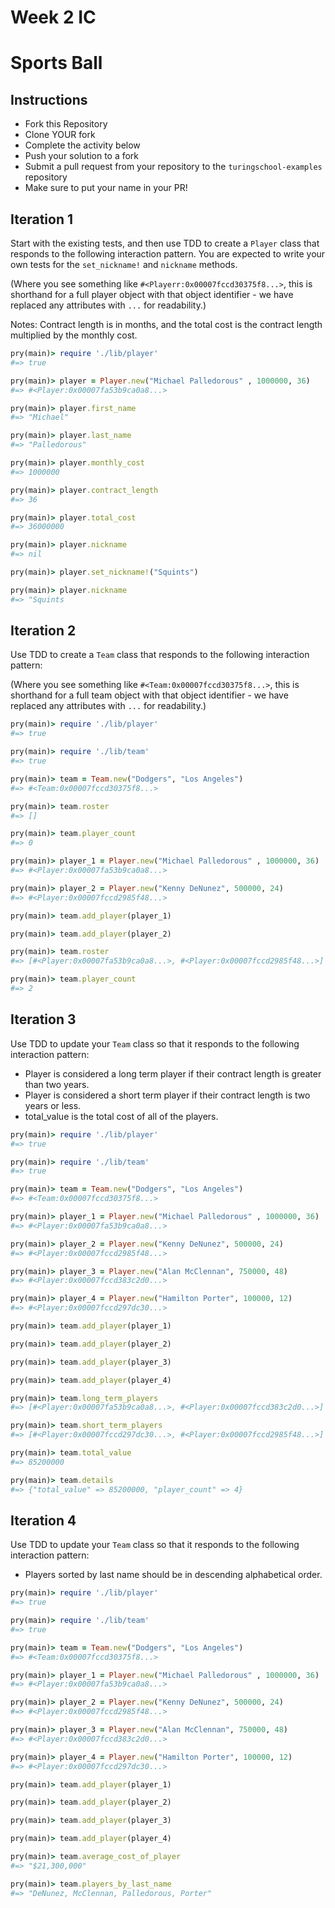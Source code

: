# Week 2 IC

# Sports Ball

## Instructions

* Fork this Repository
* Clone YOUR fork
* Complete the activity below
* Push your solution to a fork
* Submit a pull request from your repository to the `turingschool-examples` repository
* Make sure to put your name in your PR!

## Iteration 1
 
Start with the existing tests, and then use TDD to create a `Player` class that responds to the 
following interaction pattern. You are expected to write your own tests for the `set_nickname!` and `nickname` methods.

(Where you see something like `#<Playerr:0x00007fccd30375f8...>`, this is
shorthand for a full player object with that object identifier - we have
replaced any attributes with `...` for readability.)

Notes: Contract length is in months, and the total cost is the contract length multiplied by the monthly cost.

```ruby
pry(main)> require './lib/player'
#=> true

pry(main)> player = Player.new("Michael Palledorous" , 1000000, 36)
#=> #<Player:0x00007fa53b9ca0a8...>

pry(main)> player.first_name
#=> "Michael"

pry(main)> player.last_name
#=> "Palledorous"

pry(main)> player.monthly_cost
#=> 1000000

pry(main)> player.contract_length
#=> 36

pry(main)> player.total_cost
#=> 36000000

pry(main)> player.nickname
#=> nil

pry(main)> player.set_nickname!("Squints")

pry(main)> player.nickname
#=> "Squints
```

## Iteration 2

Use TDD to create a `Team` class that responds to the following interaction
pattern:

(Where you see something like `#<Team:0x00007fccd30375f8...>`, this is
shorthand for a full team object with that object identifier - we have
replaced any attributes with `...` for readability.)

```ruby
pry(main)> require './lib/player'
#=> true

pry(main)> require './lib/team'
#=> true

pry(main)> team = Team.new("Dodgers", "Los Angeles")
#=> #<Team:0x00007fccd30375f8...>

pry(main)> team.roster
#=> []

pry(main)> team.player_count
#=> 0

pry(main)> player_1 = Player.new("Michael Palledorous" , 1000000, 36)
#=> #<Player:0x00007fa53b9ca0a8...>

pry(main)> player_2 = Player.new("Kenny DeNunez", 500000, 24)
#=> #<Player:0x00007fccd2985f48...>

pry(main)> team.add_player(player_1)

pry(main)> team.add_player(player_2)

pry(main)> team.roster
#=> [#<Player:0x00007fa53b9ca0a8...>, #<Player:0x00007fccd2985f48...>]

pry(main)> team.player_count
#=> 2
```

## Iteration 3

Use TDD to update your `Team` class so that it responds to the following interaction pattern: 

* Player is considered a long term player if their contract length is greater than two years.
* Player is considered a short term player if their contract length is two years or less.
* total_value is the total cost of all of the players.

```ruby
pry(main)> require './lib/player'
#=> true

pry(main)> require './lib/team'
#=> true

pry(main)> team = Team.new("Dodgers", "Los Angeles")
#=> #<Team:0x00007fccd30375f8...>

pry(main)> player_1 = Player.new("Michael Palledorous" , 1000000, 36)
#=> #<Player:0x00007fa53b9ca0a8...>

pry(main)> player_2 = Player.new("Kenny DeNunez", 500000, 24)
#=> #<Player:0x00007fccd2985f48...>

pry(main)> player_3 = Player.new("Alan McClennan", 750000, 48)
#=> #<Player:0x00007fccd383c2d0...>

pry(main)> player_4 = Player.new("Hamilton Porter", 100000, 12)
#=> #<Player:0x00007fccd297dc30...>

pry(main)> team.add_player(player_1)

pry(main)> team.add_player(player_2)

pry(main)> team.add_player(player_3)

pry(main)> team.add_player(player_4)

pry(main)> team.long_term_players
#=> [#<Player:0x00007fa53b9ca0a8...>, #<Player:0x00007fccd383c2d0...>]

pry(main)> team.short_term_players
#=> [#<Player:0x00007fccd297dc30...>, #<Player:0x00007fccd2985f48...>]

pry(main)> team.total_value
#=> 85200000

pry(main)> team.details
#=> {"total_value" => 85200000, "player_count" => 4}

```

## Iteration 4

Use TDD to update your `Team` class so that it responds to the following interaction pattern:

* Players sorted by last name should be in descending alphabetical order.


```ruby
pry(main)> require './lib/player'
#=> true

pry(main)> require './lib/team'
#=> true

pry(main)> team = Team.new("Dodgers", "Los Angeles")
#=> #<Team:0x00007fccd30375f8...>

pry(main)> player_1 = Player.new("Michael Palledorous" , 1000000, 36)
#=> #<Player:0x00007fa53b9ca0a8...>

pry(main)> player_2 = Player.new("Kenny DeNunez", 500000, 24)
#=> #<Player:0x00007fccd2985f48...>

pry(main)> player_3 = Player.new("Alan McClennan", 750000, 48)
#=> #<Player:0x00007fccd383c2d0...>

pry(main)> player_4 = Player.new("Hamilton Porter", 100000, 12)
#=> #<Player:0x00007fccd297dc30...>

pry(main)> team.add_player(player_1)

pry(main)> team.add_player(player_2)

pry(main)> team.add_player(player_3)

pry(main)> team.add_player(player_4)

pry(main)> team.average_cost_of_player
#=> "$21,300,000"

pry(main)> team.players_by_last_name
#=> "DeNunez, McClennan, Palledorous, Porter"
```
